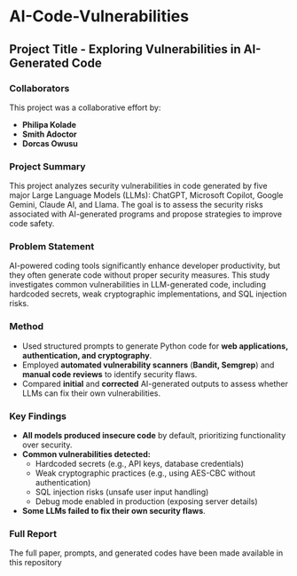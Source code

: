 # AI-Code-Vulnerabilities

## Project Title - Exploring Vulnerabilities in AI-Generated Code

### Collaborators  
This project was a collaborative effort by:  
- **Philipa Kolade** <!--- (https://github.com/yourusername) -->
- **Smith Adoctor** <!--- (https://github.com/teammate1) -->
- **Dorcas Owusu** <!--- (https://github.com/teammate2) -->
  
### Project Summary  
This project analyzes security vulnerabilities in code generated by five major Large Language Models (LLMs): ChatGPT, Microsoft Copilot, Google Gemini, Claude AI, and Llama. The goal is to assess the security risks associated with AI-generated programs and propose strategies to improve code safety.  

### Problem Statement  
AI-powered coding tools significantly enhance developer productivity, but they often generate code without proper security measures. This study investigates common vulnerabilities in LLM-generated code, including hardcoded secrets, weak cryptographic implementations, and SQL injection risks.  

### Method 
- Used structured prompts to generate Python code for **web applications, authentication, and cryptography**.  
- Employed **automated vulnerability scanners** (**Bandit, Semgrep**) and **manual code reviews** to identify security flaws.  
- Compared **initial** and **corrected** AI-generated outputs to assess whether LLMs can fix their own vulnerabilities.  

### Key Findings  
- **All models produced insecure code** by default, prioritizing functionality over security.  
- **Common vulnerabilities detected:**  
  - Hardcoded secrets (e.g., API keys, database credentials)  
  - Weak cryptographic practices (e.g., using AES-CBC without authentication)  
  - SQL injection risks (unsafe user input handling)  
  - Debug mode enabled in production (exposing server details)  
- **Some LLMs failed to fix their own security flaws**. 

### Full Report  
The full paper, prompts, and generated codes have been made available in this repository

